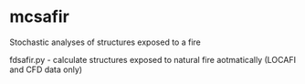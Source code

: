 # mcsafir
Stochastic analyses of structures exposed to a fire


fdsafir.py - calculate structures exposed to natural fire aotmatically (LOCAFI and CFD data only)
